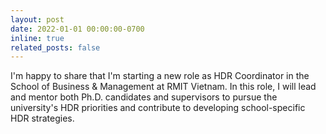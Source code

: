 ```yaml
---
layout: post
date: 2022-01-01 00:00:00-0700
inline: true
related_posts: false
---
```


I'm happy to share that I'm starting a new role as HDR Coordinator in the School of Business & Management at RMIT Vietnam. In this role, I will lead and mentor both Ph.D. candidates and supervisors to pursue the university's HDR priorities and contribute to developing school-specific HDR strategies.